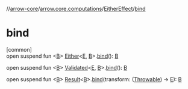 //[arrow-core](../../../index.md)/[arrow.core.computations](../index.md)/[EitherEffect](index.md)/[bind](bind.md)

# bind

[common]\
open suspend fun &lt;[B](bind.md)&gt; [Either](../../arrow.core/-either/index.md)&lt;[E](index.md), [B](bind.md)&gt;.[bind](bind.md)(): [B](bind.md)

open suspend fun &lt;[B](bind.md)&gt; [Validated](../../arrow.core/-validated/index.md)&lt;[E](index.md), [B](bind.md)&gt;.[bind](bind.md)(): [B](bind.md)

open suspend fun &lt;[B](bind.md)&gt; [Result](https://kotlinlang.org/api/latest/jvm/stdlib/kotlin/-result/index.html)&lt;[B](bind.md)&gt;.[bind](bind.md)(transform: ([Throwable](https://kotlinlang.org/api/latest/jvm/stdlib/kotlin/-throwable/index.html)) -&gt; [E](index.md)): [B](bind.md)
